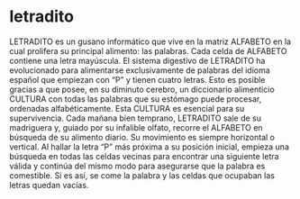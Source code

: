 # letradito
LETRADITO es un gusano informático que vive en la matriz ALFABETO en la cual prolifera su principal alimento: las palabras. Cada celda de ALFABETO contiene una letra mayúscula.
El sistema digestivo de LETRADITO ha evolucionado para alimentarse exclusivamente de palabras del idioma español que empiezan con “P” y tienen cuatro letras. Esto es posible gracias a que posee, en su diminuto cerebro, un diccionario alimenticio CULTURA con todas las palabras que su estómago puede procesar, ordenadas alfabéticamente. Esta CULTURA es esencial para su supervivencia.
Cada mañana bien temprano, LETRADITO sale de su madriguera y, guiado por su infalible olfato, recorre el ALFABETO en búsqueda de su alimento diario. Su movimiento es siempre horizontal o vertical. Al hallar la letra “P” más próxima a su posición inicial, empieza una búsqueda en todas las celdas vecinas para encontrar una siguiente letra válida y continúa del mismo modo para asegurarse que la palabra es comestible. Si es así, se come la palabra y las celdas que ocupaban las letras quedan vacías.
